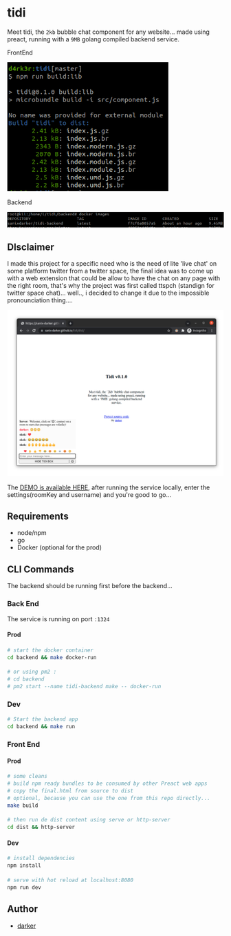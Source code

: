 # tidi

Meet tidi, the `2kb` bubble chat component for any website... made using preact, running with a `9MB` golang compiled backend service.

FrontEnd

![screen](./readme-resources/size.png)

Backend

![screen2](./readme-resources/size2.png)

## DIsclaimer

I made this project for a specific need who is the need of lite 'live chat' on some platform twitter from a twitter space, the final idea was to come up with a web extension that could be allow to have the chat on any page with the right room, that's why the project was first called ttspch (standign for twitter space chat)... well.., i decided to change it due to the impossible pronounciation thing....


![demo](./readme-resources/demo.png)

The [DEMO is available HERE](https://sanix-darker.github.io/tidi/dist/), after running the service locally, enter the settings(roomKey and username) and you're good to go...

## Requirements

- node/npm
- go
- Docker (optional for the prod)

## CLI Commands

The backend should be running first before the backend...

### Back End

The service is running on port `:1324`

#### Prod

```bash
# start the docker container
cd backend && make docker-run

# or using pm2 :
# cd backend
# pm2 start --name tidi-backend make -- docker-run
```

### Dev

```bash
# Start the backend app
cd backend && make run
```

### Front End

#### Prod

```bash
# some cleans 
# build npm ready bundles to be consumed by other Preact web apps
# copy the final.html from source to dist
# optional, because you can use the one from this repo directly...
make build

# then run de dist content using serve or http-server
cd dist && http-server
```

#### Dev

``` bash
# install dependencies
npm install

# serve with hot reload at localhost:8080
npm run dev
```

## Author

- [darker](https://github.com/sanix-darker)
